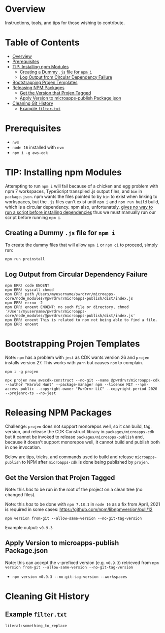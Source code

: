 # Overview

Instructions, tools, and tips for those wishing to contribute.

# Table of Contents <!-- omit in toc -->

- [Overview](#overview)
- [Prerequisites](#prerequisites)
- [TIP: Installing npm Modules](#tip-installing-npm-modules)
  - [Creating a Dummy `.js` file for `npm i`](#creating-a-dummy-js-file-for-npm-i)
  - [Log Output from Circular Dependency Failure](#log-output-from-circular-dependency-failure)
- [Bootstrapping Projen Templates](#bootstrapping-projen-templates)
- [Releasing NPM Packages](#releasing-npm-packages)
  - [Get the Version that Projen Tagged](#get-the-version-that-projen-tagged)
  - [Apply Version to microapps-publish Package.json](#apply-version-to-microapps-publish-packagejson)
- [Cleaning Git History](#cleaning-git-history)
  - [Example `filter.txt`](#example-filtertxt)

# Prerequisites

- `nvm`
- `node 16` installed with `nvm`
- `npm i -g aws-cdk`

# TIP: Installing npm Modules

Attempting to run `npm i` will fail because of a chicken and egg problem with npm 7 workspaces, TypeScript transpiled .js output files, and `bin` in `package.json`. npm wants the files pointed to by `bin` to exist when linking to workspaces, but the `.js` files can't exist until `npm i` and `npm run build` build, which is a circular dependency. npm also, unfortunately, [gives no way to run a script before installing dependencies](https://stackoverflow.com/questions/46725374/how-to-run-a-script-before-installing-any-npm-module) thus we must manually run our script before running `npm i`.

## Creating a Dummy `.js` file for `npm i`

To create the dummy files that will allow `npm i` or `npm ci` to proceed, simply run:

```sh
npm run preinstall
```

## Log Output from Circular Dependency Failure

```log
npm ERR! code ENOENT
npm ERR! syscall chmod
npm ERR! path /Users/myusername/pwrdrvr/microapps-core/node_modules/@pwrdrvr/microapps-publish/dist/index.js
npm ERR! errno -2
npm ERR! enoent ENOENT: no such file or directory, chmod '/Users/myusername/pwrdrvr/microapps-core/node_modules/@pwrdrvr/microapps-publish/dist/index.js'
npm ERR! enoent This is related to npm not being able to find a file.
npm ERR! enoent
```

# Bootstrapping Projen Templates

Note: `npm` has a problem with `jest` as CDK wants version 26 and `projen` installs version 27. This works with `yarn` but causes `npm` to complain.

```
npm i -g projen

npx projen new awscdk-construct --no-git --name @pwrdrvr/microapps-cdk --author "Harold Hunt" --package-manager npm --license MIT --npm-access public --copyright-owner "PwrDrvr LLC" --copyright-period 2020 --projenrc-ts --no-jest
```

# Releasing NPM Packages

Challenge: `projen` does not support monorepos well, so it can build, tag, version, and release the CDK Construct library in `packages/microapps-cdk` but it cannot be invoked to release `packages/microapps-publish` and, because it doesn't support monorepos well, it cannot build and publish both in one invocation.

Below are tips, tricks, and commands used to build and release `microapps-publish` to NPM after `microapps-cdk` is done being published by `projen`.

## Get the Version that Projen Tagged

Note: this _has_ to be run in the root of the project on a clean tree (no changed files).

Note: this _has_ to be done with `npm 7.18.1` in `node 16` as a fix from April, 2021 is required in some cases: https://github.com/npm/libnpmversion/pull/12

`npm version from-git --allow-same-version --no-git-tag-version`

Example output: `v0.9.3`

## Apply Version to microapps-publish Package.json

Note: this can accept the `v`-prefixed version (e.g. `v0.9.3`) retrieved from `npm version from-git --allow-same-version --no-git-tag-version`

- `npm version v0.9.3 --no-git-tag-version --workspaces`

# Cleaning Git History

## Example `filter.txt`

`literal:something_to_replace`
